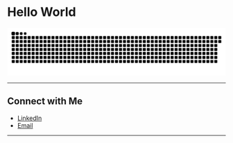 # Hello World

![github-user-contribution](github-user-contribution.svg)

---

## Connect with Me  
- [LinkedIn](https://linkedin.com/in/maizonalan)
- [Email](mailto:alanmaizon@hotmail.com)  

---
